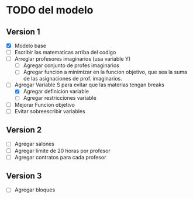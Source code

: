 # TODO del modelo

## Version 1

- [x] Modelo base
- [ ] Escribir las matematicas arriba del codigo
- [ ] Arreglar profesores imaginarios (usa variable Y)
    - [ ] Agregar conjunto de profes imaginarios
    - [ ] Agregar funcion a minimizar en la funcion objetivo, que sea la suma
          de las asignaciones de prof. imaginarios.
- [ ] Agregar Variable S para evitar que las materias tengan breaks
    - [x] Agregar definicion variable
    - [ ] Agregar restricciones variable
- [ ] Mejorar Funcion objetivo
- [ ] Evitar sobreescribir variables

## Version 2

- [ ] Agregar salones
- [ ] Agregar limite de 20 horas por profesor
- [ ] Agregar contratos para cada profesor

## Version 3

- [ ] Agregar bloques